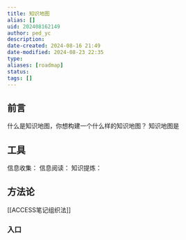 ```yaml
---
title: 知识地图
alias: []
uid: 202408162149
author: ped_yc
description: 
date-created: 2024-08-16 21:49
date-modified: 2024-08-23 22:35
type: 
aliases: [roadmap]
status: 
tags: []
---
```


## 前言

什么是知识地图，你想构建一个什么样的知识地图？
知识地图是

## 工具

信息收集：
信息阅读：
知识提炼：

## 方法论

[[ACCESS笔记组织法]]

### 入口

